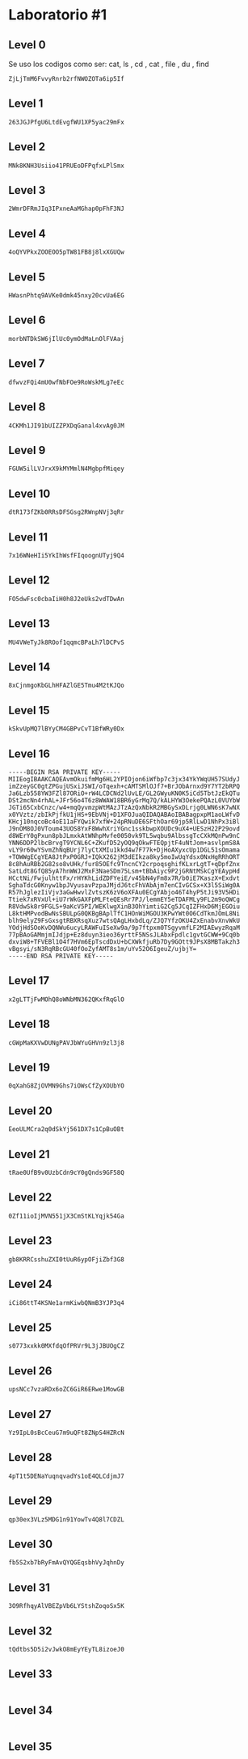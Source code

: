 # Laboratorio #1

## Level 0
Se uso los codigos como ser: cat, ls , cd , cat , file , du , find
```
ZjLjTmM6FvvyRnrb2rfNWOZOTa6ip5If
```
## Level 1
```
263JGJPfgU6LtdEvgfWU1XP5yac29mFx
```
## Level 2
```
MNk8KNH3Usiio41PRUEoDFPqfxLPlSmx
```
## Level 3
```
2WmrDFRmJIq3IPxneAaMGhap0pFhF3NJ
```
## Level 4
```
4oQYVPkxZOOEOO5pTW81FB8j8lxXGUQw
```
## Level 5
```
HWasnPhtq9AVKe0dmk45nxy20cvUa6EG
```
## Level 6
```
morbNTDkSW6jIlUc0ymOdMaLnOlFVAaj
```
## Level 7
```
dfwvzFQi4mU0wfNbFOe9RoWskMLg7eEc
```
## Level 8
```
4CKMh1JI91bUIZZPXDqGanal4xvAg0JM
```
## Level 9
```
FGUW5ilLVJrxX9kMYMmlN4MgbpfMiqey
```
## Level 10
```
dtR173fZKb0RRsDFSGsg2RWnpNVj3qRr
```
## Level 11
```
7x16WNeHIi5YkIhWsfFIqoognUTyj9Q4
```
## Level 12
```
FO5dwFsc0cbaIiH0h8J2eUks2vdTDwAn
```
## Level 13
```
MU4VWeTyJk8ROof1qqmcBPaLh7lDCPvS
```
## Level 14
```
8xCjnmgoKbGLhHFAZlGE5Tmu4M2tKJQo
```
## Level 15
```
kSkvUpMQ7lBYyCM4GBPvCvT1BfWRy0Dx
```
## Level 16
```
-----BEGIN RSA PRIVATE KEY-----
MIIEogIBAAKCAQEAvmOkuifmMg6HL2YPIOjon6iWfbp7c3jx34YkYWqUH57SUdyJ
imZzeyGC0gtZPGujUSxiJSWI/oTqexh+cAMTSMlOJf7+BrJObArnxd9Y7YT2bRPQ
Ja6Lzb558YW3FZl87ORiO+rW4LCDCNd2lUvLE/GL2GWyuKN0K5iCd5TbtJzEkQTu
DSt2mcNn4rhAL+JFr56o4T6z8WWAW18BR6yGrMq7Q/kALHYW3OekePQAzL0VUYbW
JGTi65CxbCnzc/w4+mqQyvmzpWtMAzJTzAzQxNbkR2MBGySxDLrjg0LWN6sK7wNX
x0YVztz/zbIkPjfkU1jHS+9EbVNj+D1XFOJuaQIDAQABAoIBABagpxpM1aoLWfvD
KHcj10nqcoBc4oE11aFYQwik7xfW+24pRNuDE6SFthOar69jp5RlLwD1NhPx3iBl
J9nOM8OJ0VToum43UOS8YxF8WwhXriYGnc1sskbwpXOUDc9uX4+UESzH22P29ovd
d8WErY0gPxun8pbJLmxkAtWNhpMvfe0050vk9TL5wqbu9AlbssgTcCXkMQnPw9nC
YNN6DDP2lbcBrvgT9YCNL6C+ZKufD52yOQ9qOkwFTEQpjtF4uNtJom+asvlpmS8A
vLY9r60wYSvmZhNqBUrj7lyCtXMIu1kkd4w7F77k+DjHoAXyxcUp1DGL51sOmama
+TOWWgECgYEA8JtPxP0GRJ+IQkX262jM3dEIkza8ky5moIwUqYdsx0NxHgRRhORT
8c8hAuRBb2G82so8vUHk/fur85OEfc9TncnCY2crpoqsghifKLxrLgtT+qDpfZnx
SatLdt8GfQ85yA7hnWWJ2MxF3NaeSDm75Lsm+tBbAiyc9P2jGRNtMSkCgYEAypHd
HCctNi/FwjulhttFx/rHYKhLidZDFYeiE/v45bN4yFm8x7R/b0iE7KaszX+Exdvt
SghaTdcG0Knyw1bpJVyusavPzpaJMjdJ6tcFhVAbAjm7enCIvGCSx+X3l5SiWg0A
R57hJglezIiVjv3aGwHwvlZvtszK6zV6oXFAu0ECgYAbjo46T4hyP5tJi93V5HDi
Ttiek7xRVxUl+iU7rWkGAXFpMLFteQEsRr7PJ/lemmEY5eTDAFMLy9FL2m9oQWCg
R8VdwSk8r9FGLS+9aKcV5PI/WEKlwgXinB3OhYimtiG2Cg5JCqIZFHxD6MjEGOiu
L8ktHMPvodBwNsSBULpG0QKBgBAplTfC1HOnWiMGOU3KPwYWt0O6CdTkmJOmL8Ni
blh9elyZ9FsGxsgtRBXRsqXuz7wtsQAgLHxbdLq/ZJQ7YfzOKU4ZxEnabvXnvWkU
YOdjHdSOoKvDQNWu6ucyLRAWFuISeXw9a/9p7ftpxm0TSgyvmfLF2MIAEwyzRqaM
77pBAoGAMmjmIJdjp+Ez8duyn3ieo36yrttF5NSsJLAbxFpdlc1gvtGCWW+9Cq0b
dxviW8+TFVEBl1O4f7HVm6EpTscdDxU+bCXWkfjuRb7Dy9GOtt9JPsX8MBTakzh3
vBgsyi/sN3RqRBcGU40fOoZyfAMT8s1m/uYv52O6IgeuZ/ujbjY=
-----END RSA PRIVATE KEY-----
```
## Level 17
```
x2gLTTjFwMOhQ8oWNbMN362QKxfRqGlO
```
## Level 18
```
cGWpMaKXVwDUNgPAVJbWYuGHVn9zl3j8
```
## Level 19
```
0qXahG8ZjOVMN9Ghs7iOWsCfZyXOUbYO
```
## Level 20
```
EeoULMCra2q0dSkYj561DX7s1CpBuOBt
```
## Level 21
```
tRae0UfB9v0UzbCdn9cY0gQnds9GF58Q
```
## Level 22
```
0Zf11ioIjMVN551jX3CmStKLYqjk54Ga
```
## Level 23
```
gb8KRRCsshuZXI0tUuR6ypOFjiZbf3G8
```
## Level 24
```
iCi86ttT4KSNe1armKiwbQNmB3YJP3q4
```
## Level 25
```
s0773xxkk0MXfdqOfPRVr9L3jJBUOgCZ
```
## Level 26
```
upsNCc7vzaRDx6oZC6GiR6ERwe1MowGB
```
## Level 27
```
Yz9IpL0sBcCeuG7m9uQFt8ZNpS4HZRcN
```
## Level 28
```
4pT1t5DENaYuqnqvadYs1oE4QLCdjmJ7
```
## Level 29
```
qp30ex3VLz5MDG1n91YowTv4Q8l7CDZL
```
## Level 30
```
fb5S2xb7bRyFmAvQYQGEqsbhVyJqhnDy
```
## Level 31
```
3O9RfhqyAlVBEZpVb6LYStshZoqoSx5K
```
## Level 32
```
tQdtbs5D5i2vJwkO8mEyYEyTL8izoeJ0
```
## Level 33
```

```
## Level 34
```

```
## Level 35
```

```
